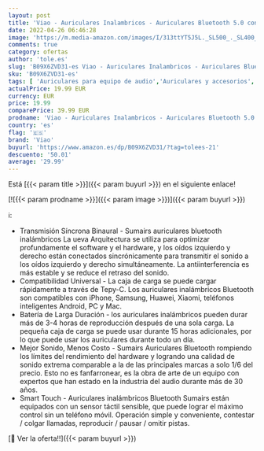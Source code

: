 ```yaml
---
layout: post
title: 'Viao - Auriculares Inalambricos - Auriculares Bluetooth 5.0 con Control Táctil - Cascos Inalámbricos Bluetooth con Micrófono Incorporado - IPX5 - para iPhone Samsung Huawei Xiaomi'
date: 2022-04-26 06:46:28
image: 'https://m.media-amazon.com/images/I/313ttYT5J5L._SL500_._SL400_.jpg'
comments: true
category: ofertas
author: 'tole.es'
slug: 'B09X6ZVD31-es Viao - Auriculares Inalambricos - Auriculares Bluetooth...'
sku: 'B09X6ZVD31-es'
tags: [ 'Auriculares para equipo de audio','Auriculares y accesorios','Electrónica','iphone','viao','🇪🇸', ]
actualPrice: 19.99 EUR
currency: EUR
price: 19.99
comparePrice: 39.99 EUR
prodname: 'Viao - Auriculares Inalambricos - Auriculares Bluetooth 5.0 con Control Táctil - Cascos Inalámbricos Bluetooth con Micrófono Incorporado - IPX5 - para iPhone Samsung Huawei Xiaomi'
country: 'es'
flag: '🇪🇸'
brand: 'Viao'
buyurl: 'https://www.amazon.es/dp/B09X6ZVD31/?tag=tolees-21'
descuento: '50.01'
average: '29.99'
---
```


Está [{{< param title >}}]({{< param buyurl >}}) en el siguiente enlace!

[![{{< param prodname >}}]({{< param image >}})]({{< param buyurl >}})

ℹ️:

- Transmisión Síncrona Binaural - Sumairs auriculares bluetooth inalámbricos La ueva Arquitectura se utiliza para optimizar profundamente el software y el hardware, y los oídos izquierdo y derecho están conectados sincrónicamente para transmitir el sonido a los oídos izquierdo y derecho simultáneamente. La antiinterferencia es más estable y se reduce el retraso del sonido.
- Compatibilidad Universal - La caja de carga se puede cargar rápidamente a través de Tepy-C. Los auriculares inalámbricos Bluetooth son compatibles con iPhone, Samsung, Huawei, Xiaomi, teléfonos inteligentes Android, PC y Mac.
- Batería de Larga Duración - los auriculares inalámbricos pueden durar más de 3-4 horas de reproducción después de una sola carga. La pequeña caja de carga se puede usar durante 15 horas adicionales, por lo que puede usar los auriculares durante todo un día.
- Mejor Sonido, Menos Costo - Sumairs Auriculares Bluetooth rompiendo los límites del rendimiento del hardware y logrando una calidad de sonido extrema comparable a la de las principales marcas a solo 1/6 del precio. Esto no es fanfarronear, es la obra de arte de un equipo con expertos que han estado en la industria del audio durante más de 30 años.
- Smart Touch - Auriculares inalámbricos Bluetooth Sumairs están equipados con un sensor táctil sensible, que puede lograr el máximo control sin un teléfono móvil. Operación simple y conveniente, contestar / colgar llamadas, reproducir / pausar / omitir pistas.

[🛒 Ver la oferta!!]({{< param buyurl >}})
